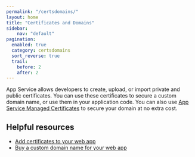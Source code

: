 ```yaml
---
permalink: "/certsdomains/"
layout: home
title: "Certificates and Domains"
sidebar:
    nav: "default"
pagination: 
  enabled: true
  category: certsdomains
  sort_reverse: true
  trail: 
    before: 2
    after: 2
---
```


App Service allows developers to create, upload, or import private and public certificates. You can use these certificates to secure a custom domain name, or use them in your application code. You can also use [App Service Managed Certificates](https://azure.microsoft.com/updates/secure-your-custom-domains-at-no-cost-with-app-service-managed-certificates-preview/) to secure your domain at no extra cost.

## Helpful resources

- [Add certificates to your web app](https://docs.microsoft.com/azure/app-service/configure-ssl-certificate)
- [Buy a custom domain name for your web app](https://docs.microsoft.com/azure/app-service/manage-custom-dns-buy-domain)
